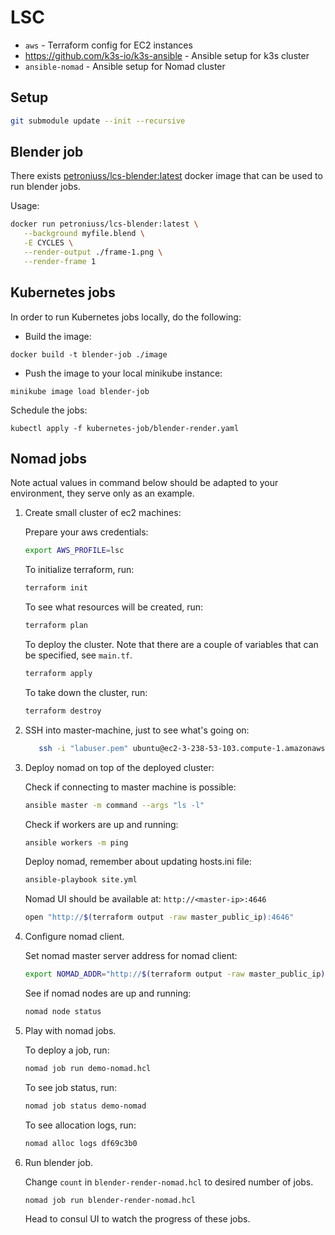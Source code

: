 # LSC

- `aws` - Terraform config for EC2 instances
- https://github.com/k3s-io/k3s-ansible - Ansible setup for k3s cluster
- `ansible-nomad` - Ansible setup for Nomad cluster

## Setup

```bash
git submodule update --init --recursive
```

## Blender job
There exists [petroniuss/lcs-blender:latest](https://hub.docker.com/repository/docker/petroniuss/lcs-blender)
docker image that can be used to run blender jobs.

Usage:
```bash
docker run petroniuss/lcs-blender:latest \
   --background myfile.blend \
   -E CYCLES \
   --render-output ./frame-1.png \
   --render-frame 1
```

## Kubernetes jobs

In order to run Kubernetes jobs locally, do the following:
- Build the image:
```
docker build -t blender-job ./image
```
- Push the image to your local minikube instance:
```
minikube image load blender-job
```
Schedule the jobs:
```
kubectl apply -f kubernetes-job/blender-render.yaml
```

## Nomad jobs
Note actual values in command below should be adapted to your environment,
they serve only as an example.

1. Create small cluster of ec2 machines:
  
   Prepare your aws credentials: 
   ```bash
   export AWS_PROFILE=lsc
   ```
   
   To initialize terraform, run:
   ```bash
   terraform init
   ```
   
   To see what resources will be created, run:
   ```bash
   terraform plan
   ```
   
   To deploy the cluster. 
   Note that there are a couple of variables that can be specified, see `main.tf`.
   ```bash
   terraform apply
   ```
   
   To take down the cluster, run:
   ```bash
   terraform destroy
   ```
   
2. SSH into master-machine, just to see what's going on:
   ```bash
      ssh -i "labuser.pem" ubuntu@ec2-3-238-53-103.compute-1.amazonaws.com
   ```
3. Deploy nomad on top of the deployed cluster:
   
   Check if connecting to master machine is possible:
   ```bash
   ansible master -m command --args "ls -l"
   ```
   
   Check if workers are up and running:
   ```bash
   ansible workers -m ping
   ```
   
   Deploy nomad, remember about updating hosts.ini file:
   ```bash
   ansible-playbook site.yml
   ```

   Nomad UI should be available at: `http://<master-ip>:4646`
   ```bash
   open "http://$(terraform output -raw master_public_ip):4646"
   ```

4. Configure nomad client.
   
   Set nomad master server address for nomad client:
   ```bash
   export NOMAD_ADDR="http://$(terraform output -raw master_public_ip):4646"
   ```
   
   See if nomad nodes are up and running:
   ```bash
   nomad node status
   ```
   
5. Play with nomad jobs.
   
   To deploy a job, run:
   ```bash
   nomad job run demo-nomad.hcl
   ```

   To see job status, run:
   ```bash
   nomad job status demo-nomad
   ```

   To see allocation logs, run:
   ```bash
   nomad alloc logs df69c3b0
   ```
   
6. Run blender job.

   Change `count` in `blender-render-nomad.hcl` to desired number of jobs.
   ```bash
   nomad job run blender-render-nomad.hcl
   ```
   Head to consul UI to watch the progress of these jobs.





